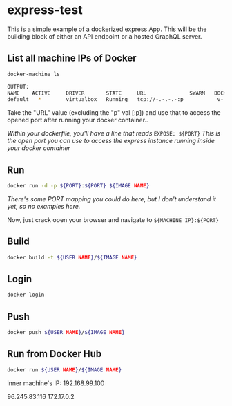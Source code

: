 # express-test
This is a simple example of a dockerized express App. This will be the building block
of either an API endpoint or a hosted GraphQL server.

## List all machine IPs of Docker
```sh
docker-machine ls

OUTPUT:
NAME    ACTIVE     DRIVER       STATE     URL              SWARM   DOCKER  -V  ERRORS
default   *        virtualbox   Running   tcp://-.-.-.-:p           v-
```

Take the "URL" value (excluding the "p" val [:p]) and use that to access
the opened port after running your docker container..

*Within your dockerfile, you'll have a line that reads* ``` EXPOSE: ${PORT} ```
*This is the open port you can use to access the express instance running inside your docker container*




## Run
```sh
docker run -d -p ${PORT}:${PORT} ${IMAGE NAME}
```
*There's some PORT mapping you could do here, but I don't understand it yet, so no examples here.*

Now, just crack open your browser and navigate to
```${MACHINE IP}:${PORT}```

## Build
```sh
docker build -t ${USER NAME}/${IMAGE NAME}
```

## Login
```sh
docker login
```

## Push
```sh
docker push ${USER NAME}/${IMAGE NAME}
```

## Run from Docker Hub
```sh
docker run ${USER NAME}/${IMAGE NAME}
```



inner machine's IP: 192.168.99.100

96.245.83.116
172.17.0.2